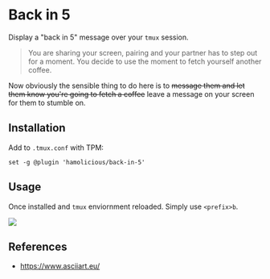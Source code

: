 # Back in 5

Display a "back in 5" message over your `tmux` session.

> You are sharing your screen, pairing and your partner has to step out for a moment.
> You decide to use the moment to fetch yourself another coffee.

Now obviously the sensible thing to do here is to ~~message them and let them know you're going to fetch a coffee~~ leave a message on your screen for them to stumble on.

## Installation

Add to `.tmux.conf` with TPM:

```tmux
set -g @plugin 'hamolicious/back-in-5'
```

## Usage

Once installed and `tmux` enviornment reloaded. Simply use `<prefix>b`.

![](https://i.ibb.co/HDBxjmgD/2025-04-26-00-14.png)

## References

- https://www.asciiart.eu/
